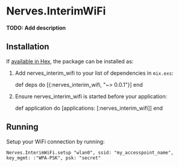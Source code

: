 # Nerves.InterimWiFi

**TODO: Add description**

## Installation

If [available in Hex](https://hex.pm/docs/publish), the package can be installed as:

  1. Add nerves_interim_wifi to your list of dependencies in `mix.exs`:

        def deps do
          [{:nerves_interim_wifi, "~> 0.0.1"}]
        end

  2. Ensure nerves_interim_wifi is started before your application:

        def application do
          [applications: [:nerves_interim_wifi]]
        end

## Running

Setup your WiFi connection by running:

    Nerves.InterimWiFi.setup "wlan0", ssid: "my_accesspoint_name", key_mgmt: :"WPA-PSK", psk: "secret"
